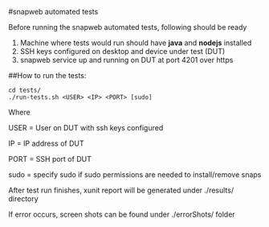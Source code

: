 #snapweb automated tests

Before running the snapweb automated tests, following should be ready

1. Machine where tests would run should have **java** and **nodejs** installed
2. SSH keys configured on desktop and device under test (DUT)
3. snapweb service up and running on DUT at port 4201 over https

##How to run the tests:

```shell
cd tests/
./run-tests.sh <USER> <IP> <PORT> [sudo]
```

Where 

USER = User on DUT with ssh keys configured

IP = IP address of DUT

PORT = SSH port of DUT

sudo = specify sudo if sudo permissions are needed to install/remove snaps

After test run finishes, xunit report will be generated under ./results/ directory

If error occurs, screen shots can be found under ./errorShots/ folder

